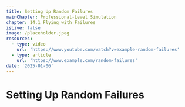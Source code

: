 ```yaml
---
title: Setting Up Random Failures
mainChapter: Professional-Level Simulation
chapter: 14.1 Flying with Failures
isLive: false
image: /placeholder.jpeg
resources:
  - type: video
    url: 'https://www.youtube.com/watch?v=example-random-failures'
  - type: article
    url: 'https://www.example.com/random-failures'
date: '2025-01-06'
---
```


# Setting Up Random Failures
